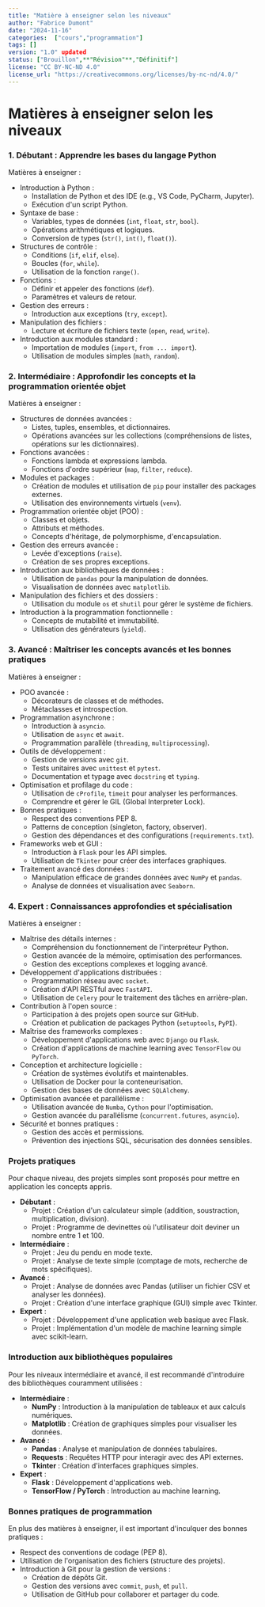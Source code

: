 ```yaml
---
title: "Matière à enseigner selon les niveaux" 
author: "Fabrice Dumont" 
date: "2024-11-16" 
categories:  ["cours","programmation"]
tags: []
version: "1.0" updated
status: ["Brouillon",**"Révision"**,"Définitif"]
license: "CC BY-NC-ND 4.0"
license_url: "https://creativecommons.org/licenses/by-nc-nd/4.0/"
---
```


# Matières à enseigner selon les niveaux

### 1. **Débutant : Apprendre les bases du langage Python**

Matières à enseigner :

- Introduction à Python :
  - Installation de Python et des IDE (e.g., VS Code, PyCharm, Jupyter).
  - Exécution d'un script Python.
- Syntaxe de base :
  - Variables, types de données (`int`, `float`, `str`, `bool`).
  - Opérations arithmétiques et logiques.
  - Conversion de types (`str()`, `int()`, `float()`).
- Structures de contrôle :
  - Conditions (`if`, `elif`, `else`).
  - Boucles (`for`, `while`).
  - Utilisation de la fonction `range()`.
- Fonctions :
  - Définir et appeler des fonctions (`def`).
  - Paramètres et valeurs de retour.
- Gestion des erreurs :
  - Introduction aux exceptions (`try`, `except`).
- Manipulation des fichiers :
  - Lecture et écriture de fichiers texte (`open`, `read`, `write`).
- Introduction aux modules standard :
  - Importation de modules (`import`, `from ... import`).
  - Utilisation de modules simples (`math`, `random`).

### 2. **Intermédiaire : Approfondir les concepts et la programmation orientée objet**

Matières à enseigner :

- Structures de données avancées :
  - Listes, tuples, ensembles, et dictionnaires.
  - Opérations avancées sur les collections (compréhensions de listes, opérations sur les dictionnaires).
- Fonctions avancées :
  - Fonctions lambda et expressions lambda.
  - Fonctions d'ordre supérieur (`map`, `filter`, `reduce`).
- Modules et packages :
  - Création de modules et utilisation de `pip` pour installer des packages externes.
  - Utilisation des environnements virtuels (`venv`).
- Programmation orientée objet (POO) :
  - Classes et objets.
  - Attributs et méthodes.
  - Concepts d'héritage, de polymorphisme, d'encapsulation.
- Gestion des erreurs avancée :
  - Levée d'exceptions (`raise`).
  - Création de ses propres exceptions.
- Introduction aux bibliothèques de données :
  - Utilisation de `pandas` pour la manipulation de données.
  - Visualisation de données avec `matplotlib`.
- Manipulation des fichiers et des dossiers :
  - Utilisation du module `os` et `shutil` pour gérer le système de fichiers.
- Introduction à la programmation fonctionnelle :
  - Concepts de mutabilité et immutabilité.
  - Utilisation des générateurs (`yield`).

### 3. **Avancé : Maîtriser les concepts avancés et les bonnes pratiques**

Matières à enseigner :

- POO avancée :
  - Décorateurs de classes et de méthodes.
  - Métaclasses et introspection.
- Programmation asynchrone :
  - Introduction à `asyncio`.
  - Utilisation de `async` et `await`.
  - Programmation parallèle (`threading`, `multiprocessing`).
- Outils de développement :
  - Gestion de versions avec `git`.
  - Tests unitaires avec `unittest` et `pytest`.
  - Documentation et typage avec `docstring` et `typing`.
- Optimisation et profilage du code :
  - Utilisation de `cProfile`, `timeit` pour analyser les performances.
  - Comprendre et gérer le GIL (Global Interpreter Lock).
- Bonnes pratiques :
  - Respect des conventions PEP 8.
  - Patterns de conception (singleton, factory, observer).
  - Gestion des dépendances et des configurations (`requirements.txt`).
- Frameworks web et GUI :
  - Introduction à `Flask` pour les API simples.
  - Utilisation de `Tkinter` pour créer des interfaces graphiques.
- Traitement avancé des données :
  - Manipulation efficace de grandes données avec `NumPy` et `pandas`.
  - Analyse de données et visualisation avec `Seaborn`.

### 4. **Expert : Connaissances approfondies et spécialisation**

Matières à enseigner :

- Maîtrise des détails internes :
  - Compréhension du fonctionnement de l'interpréteur Python.
  - Gestion avancée de la mémoire, optimisation des performances.
  - Gestion des exceptions complexes et logging avancé.
- Développement d'applications distribuées :
  - Programmation réseau avec `socket`.
  - Création d'API RESTful avec `FastAPI`.
  - Utilisation de `Celery` pour le traitement des tâches en arrière-plan.
- Contribution à l'open source :
  - Participation à des projets open source sur GitHub.
  - Création et publication de packages Python (`setuptools`, `PyPI`).
- Maîtrise des frameworks complexes :
  - Développement d'applications web avec `Django` ou `Flask`.
  - Création d'applications de machine learning avec `TensorFlow` ou `PyTorch`.
- Conception et architecture logicielle :
  - Création de systèmes évolutifs et maintenables.
  - Utilisation de Docker pour la conteneurisation.
  - Gestion des bases de données avec `SQLAlchemy`.
- Optimisation avancée et parallélisme :
  - Utilisation avancée de `Numba`, `Cython` pour l'optimisation.
  - Gestion avancée du parallélisme (`concurrent.futures`, `asyncio`).
- Sécurité et bonnes pratiques :
  - Gestion des accès et permissions.
  - Prévention des injections SQL, sécurisation des données sensibles.

### Projets pratiques

Pour chaque niveau, des projets simples sont proposés pour mettre en application les concepts appris.

- **Débutant** :
  - Projet : Création d'un calculateur simple (addition, soustraction, multiplication, division).
  - Projet : Programme de devinettes où l'utilisateur doit deviner un nombre entre 1 et 100.
- **Intermédiaire** :
  - Projet : Jeu du pendu en mode texte.
  - Projet : Analyse de texte simple (comptage de mots, recherche de mots spécifiques).
- **Avancé** :
  - Projet : Analyse de données avec Pandas (utiliser un fichier CSV et analyser les données).
  - Projet : Création d'une interface graphique (GUI) simple avec Tkinter.
- **Expert** :
  - Projet : Développement d'une application web basique avec Flask.
  - Projet : Implémentation d'un modèle de machine learning simple avec scikit-learn.

### Introduction aux bibliothèques populaires

Pour les niveaux intermédiaire et avancé, il est recommandé d'introduire des bibliothèques couramment utilisées :

- **Intermédiaire** :
  - **NumPy** : Introduction à la manipulation de tableaux et aux calculs numériques.
  - **Matplotlib** : Création de graphiques simples pour visualiser les données.
- **Avancé** :
  - **Pandas** : Analyse et manipulation de données tabulaires.
  - **Requests** : Requêtes HTTP pour interagir avec des API externes.
  - **Tkinter** : Création d'interfaces graphiques simples.
- **Expert** :
  - **Flask** : Développement d'applications web.
  - **TensorFlow / PyTorch** : Introduction au machine learning.

### Bonnes pratiques de programmation

En plus des matières à enseigner, il est important d'inculquer des bonnes pratiques :

- Respect des conventions de codage (PEP 8).
- Utilisation de l'organisation des fichiers (structure des projets).
- Introduction à Git pour la gestion de versions :
  - Création de dépôts Git.
  - Gestion des versions avec `commit`, `push`, et `pull`.
  - Utilisation de GitHub pour collaborer et partager du code.

